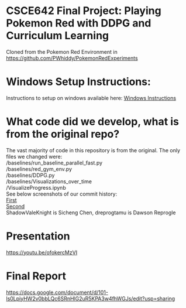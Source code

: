 # CSCE642 Final Project: Playing Pokemon Red with DDPG and Curriculum Learning
Cloned from the Pokemon Red Environment in https://github.com/PWhiddy/PokemonRedExperiments

# Windows Setup Instructions:
Instructions to setup on windows available here: [Windows Instructions](windows-setup-guide.md)

# What code did we develop, what is from the original repo?
The vast majority of code in this repository is from the original. The only files we changed were:  
/baselines/run_baseline_parallel_fast.py  
/baselines/red_gym_env.py  
/baselines/DDPG.py  
/baselines/Visualizations_over_time  
/VisualizeProgress.ipynb  
See below screenshots of our commit history:  
[First](Screenshot1.png)  
[Second](Screenshot2.png)  
ShadowValeKnight is Sicheng Chen, dreprogtamu is Dawson Reprogle

# Presentation
https://youtu.be/ofokercMzVI

# Final Report 
https://docs.google.com/document/d/101-ls0LpiyHW2v0bbLQc6SRnHlG2uR5KPA3w4fhWGJs/edit?usp=sharing
